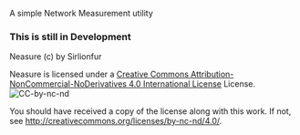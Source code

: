 A simple Network Measurement utility

### This is still in Development

Neasure (c) by Sirlionfur

Neasure is licensed under a
[Creative Commons Attribution-NonCommercial-NoDerivatives 4.0 International License](https://creativecommons.org/licenses/by-nc-nd/4.0/) License.
![CC-by-nc-nd](https://i.creativecommons.org/l/by-nc-nd/4.0/88x31.png)

You should have received a copy of the license along with this
work. If not, see <http://creativecommons.org/licenses/by-nc-nd/4.0/>.
